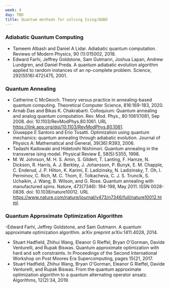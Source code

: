 ```yaml
---
week: 4
day: TBD
title: Quantum methods for solving Ising/QUBO
---
```

### Adiabatic Quantum Computing
- Tameem Albash and Daniel A Lidar. Adiabatic quantum computation. Reviews of Modern Physics, 90 (1):015002, 2018.
- Edward Farhi, Jeffrey Goldstone, Sam Gutmann, Joshua Lapan, Andrew Lundgren, and Daniel Preda. A quantum adiabatic evolution algorithm applied to random instances of an np-complete problem.
Science, 292(5516):472{475, 2001.

### Quantum Annealing
- Catherine C McGeoch. Theory versus practice in annealing-based quantum computing. Theoretical Computer Science, 816:169-183, 2020.
- Arnab Das and Bikas K. Chakrabarti. Colloquium: Quantum annealing and analog quantum computation. Rev. Mod. Phys., 80:1061{1081, Sep 2008. doi: 10.1103/RevModPhys.80.1061. URL https://link.aps.org/doi/10.1103/RevModPhys.80.1061.
- Giuseppe E Santoro and Erio Tosatti. Optimization using quantum mechanics: quantum annealing through adiabatic evolution. Journal of Physics A: Mathematical and General, 39(36):R393, 2006.
- Tadashi Kadowaki and Hidetoshi Nishimori. Quantum annealing in the transverse ising model. Physical Review E, 58(5):5355, 1998.
- M. W. Johnson, M. H. S. Amin, S. Gildert, T. Lanting, F. Hamze, N. Dickson, R. Harris, A. J. Berkley, J. Johansson, P. Bunyk, E. M. Chapple, C. Enderud, J. P. Hilton, K. Karimi, E. Ladizinsky, N. Ladizinsky, T. Oh, I. Perminov, C. Rich, M. C. Thom, E. Tolkacheva, C. J. S. Truncik, S. Uchaikin, J. Wang, B. Wilson, and G. Rose. Quantum annealing with manufactured spins. Nature, 473(7346): 194-198, May 2011. ISSN 0028-0836. doi: 10.1038/nature10012. URL https://www.nature.com/nature/journal/v473/n7346/full/nature10012.html.

### Quantum Approximate Optimization Algorithm
-Edward Farhi, Jeffrey Goldstone, and Sam Gutmann. A quantum approximate optimization algorithm. arXiv preprint arXiv:1411.4028, 2014.
- Stuart Hadfield, Zhihui Wang, Eleanor G Rieffel, Bryan O'Gorman, Davide Venturelli, and Rupak Biswas. Quantum approximate optimization with hard and soft constraints. In Proceedings of the Second International Workshop on Post Moores Era Supercomputing, pages 15{21, 2017.
- Stuart Hadfield, Zhihui Wang, Bryan O'Gorman, Eleanor G Rieffel, Davide Venturelli, and Rupak Biswas. From the quantum approximate optimization algorithm to a quantum alternating operator ansatz. Algorithms, 12(2):34, 2019.
